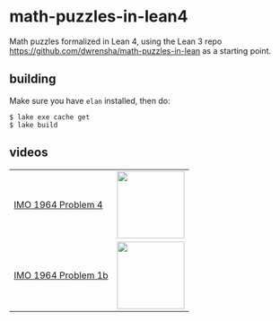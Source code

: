 # math-puzzles-in-lean4

Math puzzles formalized in Lean 4,
using the Lean 3 repo https://github.com/dwrensha/math-puzzles-in-lean
as a starting point.

## building

Make sure you have `elan` installed, then do:

```
$ lake exe cache get
$ lake build
```


## videos

|  |  |
| ----- | ---- |
| [IMO 1964 Problem 4](/MathPuzzles/Imo1964Q4.lean) | [<img src="http://img.youtube.com/vi/TOzS4aC_K1g/maxresdefault.jpg" height="120px">](http://youtu.be/TOzS4aC_K1g)|
| [IMO 1964 Problem 1b](/MathPuzzles/Imo1964Q1B.lean) | [<img src="http://img.youtube.com/vi/9d2nicgd68Q/maxresdefault.jpg" height="120px">](http://youtu.be/9d2nicgd68Q)|

